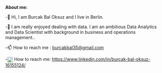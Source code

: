 **About me:**

-👋 Hi, I am Burcak Bal Oksuz and I live in Berlin.

-🔭 I am really enjoyed dealing with data. I am an ambitious Data Analytics and Data Scientist with background in business and operations management..

-📫 How to reach me : burcakbal35@gmail.com

-<a href="URL_REDIRECT" target="blank"><img align="center" src="https://user-images.githubusercontent.com/93281961/157330642-20d65bf6-c906-4721-95bb-18f9ba563f66.png" height="18" /></a> How to reach me: https://www.linkedin.com/in/burcak-bal-oksuz-16155124/

<!--
**BurcakBalOksuz/BurcakBalOksuz** is a ✨ _special_ ✨ repository because its `README.md` (this file) appears on your GitHub profile.

Here are some ideas to get you started:

- 🔭 I’m currently working on ...
- 🌱 I’m currently learning ...
- 👯 I’m looking to collaborate on ...
- 🤔 I’m looking for help with ...
- 💬 Ask me about ...
- 📫 How to reach me: ...
- 😄 Pronouns: ...
- ⚡ Fun fact: ...
-->
